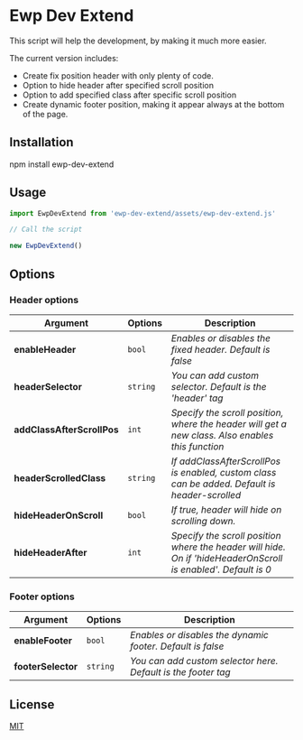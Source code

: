# Ewp Dev Extend

This script will help the development, by making it much more easier.

The current version includes:
- Create fix position header with only plenty of code.
- Option to hide header after specified scroll position
- Option to add specified class after specific scroll position
- Create dynamic footer position, making it appear always at the bottom of the page.


## Installation

npm install ewp-dev-extend

## Usage

```javascript
import EwpDevExtend from 'ewp-dev-extend/assets/ewp-dev-extend.js'

// Call the script

new EwpDevExtend()

```
## Options

### Header options
Argument | Options | Description
--- | --- | ---
**enableHeader** | `bool` | *Enables or disables the fixed header. Default is false*
**headerSelector** | `string` | *You can add custom selector. Default is the 'header' tag*
**addClassAfterScrollPos** | `int` | *Specify the scroll position, where the header will get a new class. Also enables this function*
**headerScrolledClass** | `string` | *If addClassAfterScrollPos is enabled, custom class can be added. Default is header-scrolled*
**hideHeaderOnScroll** | `bool` | *If true, header will hide on scrolling down.*
**hideHeaderAfter** | `int` | *Specify the scroll position where the header will hide. On if 'hideHeaderOnScroll is enabled'. Default is 0*

### Footer options
Argument | Options | Description
--- | --- | ---
**enableFooter** | `bool` | *Enables or disables the dynamic footer. Default is false*
**footerSelector** | `string` | *You can add custom selector here. Default is the footer tag*

## License
[MIT](https://opensource.org/licenses/MIT)